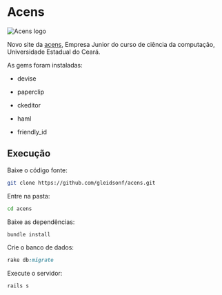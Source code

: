 # Acens
![Acens logo](https://uploads.brasiljunior.org.br/uploads/ej/image/1061/LogoAzul.png)

Novo site da [acens](http://acensjr.com), Empresa Junior do curso de ciência
da computação, Universidade Estadual do Ceará.


As gems foram instaladas:
* devise

* paperclip

* ckeditor

* haml

* friendly_id


## Execução


Baixe o código fonte:

```bash
git clone https://github.com/gleidsonf/acens.git
```

Entre na pasta:
```bash
cd acens
```

Baixe as dependências:
```ruby
bundle install
```

Crie o banco de dados:
```ruby
rake db:migrate
```

Execute o servidor:
```ruby
rails s
```
